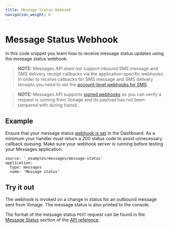 ```yaml
---
title: Message Status Webhook
navigation_weight: 6
---
```


# Message Status Webhook

In this code snippet you learn how to receive message status updates using the message status webhook.

> **NOTE:** Messages API does not support inbound SMS message and SMS delivery receipt callbacks via the application-specific webhooks. In order to receive callbacks for SMS message and SMS delivery receipts you need to set the [account-level webhooks for SMS](https://dashboard.nexmo.com/settings).

> **NOTE:** Messages API supports [signed webhooks](/concepts/guides/webhooks#decoding-signed-webhooks) so you can verify a request is coming from Vonage and its payload has not been tampered with during transit.

## Example

Ensure that your message status [webhook is set](/messages/code-snippets/configure-webhooks) in the Dashboard. As a minimum your handler must return a 200 status code to avoid unnecessary callback queuing. Make sure your webhook server is running before testing your Messages application.

```code_snippets
source: '_examples/messages/message-status'
application:
  type: messages
  name: 'Message status'
```

## Try it out

The webhook is invoked on a change in status for an outbound message sent from Vonage. The message status is also printed to the console.

The format of the message status `POST` request can be found in the [Message Status](/api/messages#message-status) section of the [API reference](/api/messages#overview).
